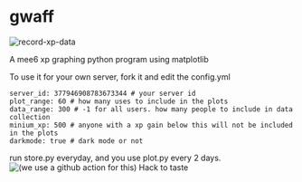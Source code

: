 # gwaff

![record-xp-data](https://github.com/bwac2517/gwaff/workflows/record-xp-data/badge.svg)

A mee6 xp graphing python program using matplotlib

To use it for your own server, fork it and edit the config.yml

```
server_id: 377946908783673344 # your server id
plot_range: 60 # how many uses to include in the plots
data_range: 300 # -1 for all users. how many people to include in data collection
minium_xp: 500 # anyone with a xp gain below this will not be included in the plots
darkmode: true # dark mode or not
```

run store.py everyday, and you use plot.py every 2 days.
![(we use a github action for this)](https://github.com/bwac2517/gwaff/blob/master/.github/workflows/main.yml)
Hack to taste

